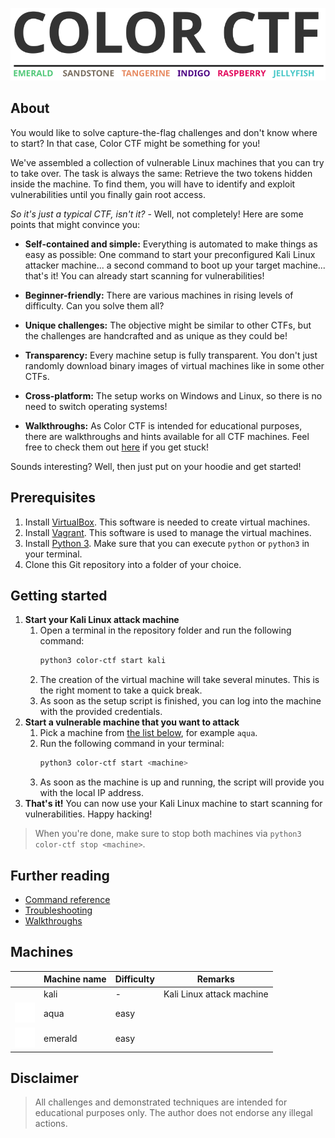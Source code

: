 ![COLOR CTF](logo/logo.svg)

## About

You would like to solve capture-the-flag challenges and don't know where to start? In that case, Color CTF might be something for you!

We've assembled a collection of vulnerable Linux machines that you can try to take over. The task is always the same: Retrieve the two tokens hidden inside the machine. To find them, you will have to identify and exploit vulnerabilities until you finally gain root access.

*So it's just a typical CTF, isn't it?* - Well, not completely! Here are some points that might convince you:

- **Self-contained and simple:** Everything is automated to make things as easy as possible: One command to start your preconfigured Kali Linux attacker machine... a second command to boot up your target machine... that's it! You can already start scanning for vulnerabilities!

- **Beginner-friendly:** There are various machines in rising levels of difficulty. Can you solve them all?

- **Unique challenges:** The objective might be similar to other CTFs, but the challenges are handcrafted and as unique as they could be!

- **Transparency:** Every machine setup is fully transparent. You don't just randomly download binary images of virtual machines like in some other CTFs.

- **Cross-platform:** The setup works on Windows and Linux, so there is no need to switch operating systems!

- **Walkthroughs:** As Color CTF is intended for educational purposes, there are walkthroughs and hints available for all CTF machines. Feel free to check them out [here](https://github.com/bsamtleben/color-ctf-walkthroughs) if you get stuck!

Sounds interesting? Well, then just put on your hoodie and get started!

## Prerequisites

1. Install [VirtualBox](https://www.virtualbox.org/wiki/Downloads). This software is needed to create virtual machines.
2. Install [Vagrant](https://www.vagrantup.com/downloads). This software is used to manage the virtual machines.
3. Install [Python 3](https://www.python.org/downloads/). Make sure that you can execute `python` or `python3` in your terminal.
4. Clone this Git repository into a folder of your choice.

## Getting started

1. **Start your Kali Linux attack machine**
   1. Open a terminal in the repository folder and run the following command:
      ```bash
      python3 color-ctf start kali
      ```
   2. The creation of the virtual machine will take several minutes. This is the right moment to take a quick break.
   3. As soon as the setup script is finished, you can log into the machine with the provided credentials.
2. **Start a vulnerable machine that you want to attack**
   1. Pick a machine from [the list below](#machines), for example `aqua`.
   2. Run the following command in your terminal:
      ```bash
      python3 color-ctf start <machine>
      ```
   3. As soon as the machine is up and running, the script will provide you with the local IP address.
3. **That's it!**
   You can now use your Kali Linux machine to start scanning for vulnerabilities. Happy hacking!

> When you're done, make sure to stop both machines via `python3 color-ctf stop <machine>`.

## Further reading

- [Command reference](docs/commands.md)
- [Troubleshooting](docs/troubleshooting.md)
- [Walkthroughs](https://github.com/bsamtleben/color-ctf-walkthroughs)

## Machines

| | Machine name | Difficulty | Remarks |
| --- | --- | --- | --- |
|  | kali | - | Kali Linux attack machine |
| ![aqua](logo/icons/aqua.svg) | aqua | easy | |
| ![emerald](logo/icons/emerald.svg) | emerald | easy | |

## Disclaimer
> All challenges and demonstrated techniques are intended for educational purposes only. The author does not endorse any illegal actions.
